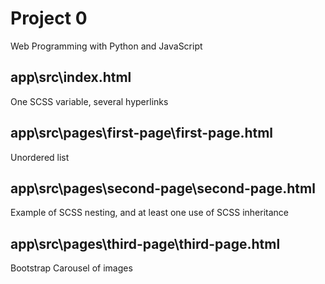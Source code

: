 # Project 0

Web Programming with Python and JavaScript

## app\src\index.html

One SCSS variable, several hyperlinks

## app\src\pages\first-page\first-page.html

Unordered list

## app\src\pages\second-page\second-page.html

Example of SCSS nesting, and at least one use of SCSS inheritance

## app\src\pages\third-page\third-page.html

Bootstrap Carousel of images